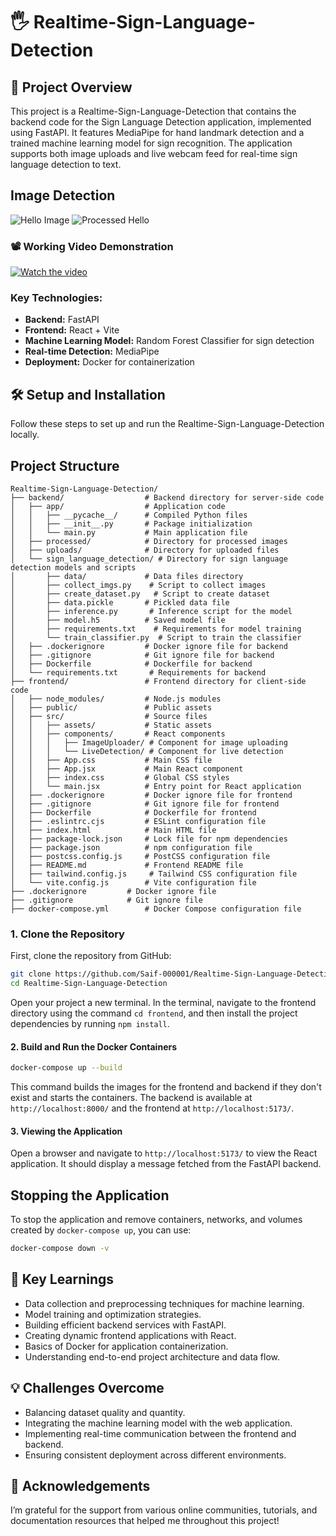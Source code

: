 
# 🖐️ Realtime-Sign-Language-Detection

## 🚀 Project Overview
This project is a Realtime-Sign-Language-Detection that contains the backend code for the Sign Language Detection application, implemented using FastAPI. It features MediaPipe for hand landmark detection and a trained machine learning model for sign recognition. The application supports both image uploads and live webcam feed for real-time sign language detection to text.

## Image Detection

![Hello Image](https://github.com/user-attachments/assets/7c10c077-4dd7-4743-8b0a-78d7868fe8e7)
![Processed Hello](https://github.com/user-attachments/assets/06c0744a-917a-491d-abe7-0f988497fdae)

### 📽️ Working Video Demonstration
[![Watch the video](https://github.com/user-attachments/assets/7c10c077-4dd7-4743-8b0a-78d7868fe8e7)](https://www.youtube.com/watch?v=4iQBZ6NNzMc&t=4s)


### Key Technologies:
- **Backend:** FastAPI
- **Frontend:** React + Vite
- **Machine Learning Model:** Random Forest Classifier for sign detection
- **Real-time Detection:** MediaPipe
- **Deployment:** Docker for containerization

## 🛠️ Setup and Installation
Follow these steps to set up and run the Realtime-Sign-Language-Detection locally.

## Project Structure
```plaintext
Realtime-Sign-Language-Detection/
├── backend/                  # Backend directory for server-side code
│   ├── app/                  # Application code
│   │   ├── __pycache__/      # Compiled Python files
│   │   ├── __init__.py       # Package initialization
│   │   └── main.py           # Main application file
│   ├── processed/            # Directory for processed images
│   ├── uploads/              # Directory for uploaded files
│   └── sign_language_detection/ # Directory for sign language detection models and scripts
│       ├── data/             # Data files directory
│       ├── collect_imgs.py    # Script to collect images
│       ├── create_dataset.py   # Script to create dataset
│       ├── data.pickle       # Pickled data file
│       ├── inference.py       # Inference script for the model
│       ├── model.h5          # Saved model file
│       ├── requirements.txt    # Requirements for model training
│       └── train_classifier.py  # Script to train the classifier
│   ├── .dockerignore         # Docker ignore file for backend
│   ├── .gitignore            # Git ignore file for backend
│   ├── Dockerfile            # Dockerfile for backend
│   └── requirements.txt       # Requirements for backend
├── frontend/                 # Frontend directory for client-side code
│   ├── node_modules/         # Node.js modules
│   ├── public/               # Public assets
│   ├── src/                  # Source files
│   │   ├── assets/           # Static assets
│   │   ├── components/       # React components
│   │   │   ├── ImageUploader/ # Component for image uploading
│   │   │   └── LiveDetection/ # Component for live detection
│   │   ├── App.css           # Main CSS file
│   │   ├── App.jsx           # Main React component
│   │   ├── index.css         # Global CSS styles
│   │   └── main.jsx          # Entry point for React application
│   ├── .dockerignore         # Docker ignore file for frontend
│   ├── .gitignore            # Git ignore file for frontend
│   ├── Dockerfile            # Dockerfile for frontend
│   ├── .eslintrc.cjs         # ESLint configuration file
│   ├── index.html            # Main HTML file
│   ├── package-lock.json     # Lock file for npm dependencies
│   ├── package.json          # npm configuration file
│   ├── postcss.config.js     # PostCSS configuration file
│   ├── README.md             # Frontend README file
│   ├── tailwind.config.js     # Tailwind CSS configuration file
│   └── vite.config.js        # Vite configuration file
├── .dockerignore         # Docker ignore file 
├── .gitignore            # Git ignore file 
├── docker-compose.yml        # Docker Compose configuration file

```

### 1. Clone the Repository
First, clone the repository from GitHub:

```bash
git clone https://github.com/Saif-000001/Realtime-Sign-Language-Detection.git
cd Realtime-Sign-Language-Detection
```
Open your project a new terminal. In the terminal, navigate to the frontend directory using the command `cd frontend`, and then install the project dependencies by running `npm install`. 

#### 2. Build and Run the Docker Containers

```bash
docker-compose up --build
```
This command builds the images for the frontend and backend if they don't exist and starts the containers. The backend is available at `http://localhost:8000/` and the frontend at `http://localhost:5173/`.

#### 3. Viewing the Application

Open a browser and navigate to `http://localhost:5173/` to view the React application. It should display a message fetched from the FastAPI backend.

## Stopping the Application
To stop the application and remove containers, networks, and volumes created by `docker-compose up`, you can use:

```bash 
docker-compose down -v
```

## 🧠 Key Learnings
- Data collection and preprocessing techniques for machine learning.
- Model training and optimization strategies.
- Building efficient backend services with FastAPI.
- Creating dynamic frontend applications with React.
- Basics of Docker for application containerization.
- Understanding end-to-end project architecture and data flow.

## 💡 Challenges Overcome
- Balancing dataset quality and quantity.
- Integrating the machine learning model with the web application.
- Implementing real-time communication between the frontend and backend.
- Ensuring consistent deployment across different environments.

## 🙏 Acknowledgements
I’m grateful for the support from various online communities, tutorials, and documentation resources that helped me throughout this project!
